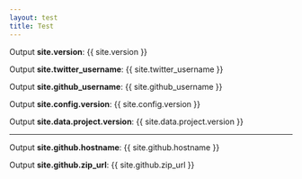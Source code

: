 ```yaml
---
layout: test
title: Test
---
```


Output **site.version**: {{ site.version }}

Output **site.twitter_username**: {{ site.twitter_username }}

Output **site.github_username**: {{ site.github_username }}

Output **site.config.version**: {{ site.config.version }}

Output **site.data.project.version**: {{ site.data.project.version }}

---

Output **site.github.hostname**: {{ site.github.hostname }}

Output **site.github.zip_url**: {{ site.github.zip_url }}
